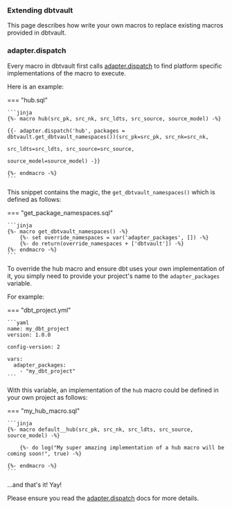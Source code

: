 ### Extending dbtvault

This page describes how write your own macros to replace existing macros provided in dbtvault.


### adapter.dispatch

Every macro in dbtvault first calls [adapter.dispatch](https://docs.getdbt.com/reference/dbt-jinja-functions/adapter/#dispatch) to find platform specific implementations of the macro to execute.

Here is an example:

=== "hub.sql"

    ```jinja
    {%- macro hub(src_pk, src_nk, src_ldts, src_source, source_model) -%}

    {{- adapter.dispatch('hub', packages = dbtvault.get_dbtvault_namespaces())(src_pk=src_pk, src_nk=src_nk,
                                                                               src_ldts=src_ldts, src_source=src_source,
                                                                               source_model=source_model) -}}

    {%- endmacro -%}
    ```

This snippet contains the magic, the `get_dbtvault_namespaces()` which is defined as follows:


=== "get_package_namespaces.sql"

    ```jinja
    {%- macro get_dbtvault_namespaces() -%}
        {%- set override_namespaces = var('adapter_packages', []) -%}
        {%- do return(override_namespaces + ['dbtvault']) -%}
    {%- endmacro -%}
    ```

To override the hub macro and ensure dbt uses your own implementation of it, you simply need to provide your project's name to the `adapter_packages` variable.

For example:

=== "dbt_project.yml"

    ```yaml
    name: my_dbt_project
    version: 1.0.0
    
    config-version: 2
    
    vars:
      adapter_packages:
        - "my_dbt_project"
    ```

With this variable, an implementation of the `hub` macro could be defined in your own project as follows:


=== "my_hub_macro.sql"

    ```jinja
    {%- macro default__hub(src_pk, src_nk, src_ldts, src_source, source_model) -%}
        
        {%- do log("My super amazing implementation of a hub macro will be coming soon!", true) -%}

    {%- endmacro -%}
    ```

...and that's it! Yay!

Please ensure you read the [adapter.dispatch](https://docs.getdbt.com/reference/dbt-jinja-functions/adapter/#dispatch) docs for more details.